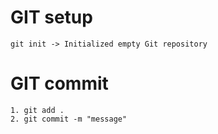 # GIT setup
    git init -> Initialized empty Git repository

# GIT commit
    1. git add .
    2. git commit -m "message"